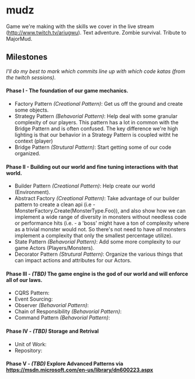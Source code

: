 # mudz
Game we're making with the skills we cover in the live stream (http://www.twitch.tv/ariugwu). Text adventure. Zombie survival. Tribute to MajorMud.

## Milestones
_I'll do my best to mark which commits line up with which code katas (from the twitch sessions)._

#### Phase I - The foundation of our game mechanics.
* Factory Pattern _(Creational Pattern)_:  Get us off the ground and create some objects.
* Strategy Pattern _(Behavorial Pattern)_: Help deal with some granular complexity of our players. This pattern has a lot in common with the Bridge Pattern and is often confused. The key difference we're high lighting is that our behavior in a Strategy Pattern is coupled witht he context (player)
* Bridge Pattern _(Strutural Pattern)_:  Start getting some of our code organized.

#### Phase II - Building out our world and fine tuning interactions with that world.
* Builder Pattern _(Creational Pattern)_: Help create our world (Environment).
* Abstract Factory _(Creational Pattern)_: Take advantage of our builder pattern to create a clean api (i.e - MonsterFactory.Create(MonsterType.Foo)), and also show how we can implement a wide range of diversity in monsters without needless code or performance hits (i.e. - a 'boss' might have a ton of complexity where as a trivial monster would not. So there's not need to have _all_ monsters implement a complexity that only the smallest percentage utilize). 
* State Pattern _(Behavorial Pattern)_: Add some more complexity to our game Actors (Players/Monsters).
* Decorator Pattern _(Strutural Pattern)_: Organize the various things that can impact actions and attributes for our Actors.

#### Phase III - *(TBD)* The game engine is the god of our world and will enforce all of our laws.
* CQRS Pattern:
* Event Sourcing:
* Observer _(Behavorial Pattern)_:
* Chain of Responsibility _(Behavorial Pattern)_:
* Command Pattern _(Behavorial Pattern)_:

#### Phase IV - *(TBD)* Storage and Retrival
* Unit of Work:
* Repository:

#### Phase V - *(TBD)* Explore Advanced Patterns via https://msdn.microsoft.com/en-us/library/dn600223.aspx

